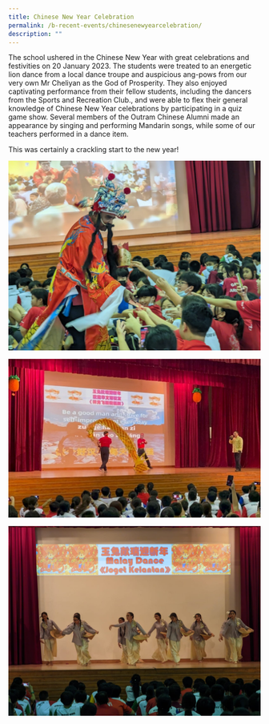 ```yaml
---
title: Chinese New Year Celebration
permalink: /b-recent-events/chinesenewyearcelebration/
description: ""
---
```

The school ushered in the Chinese New Year with great celebrations and festivities on 20 January 2023. The students were treated to an energetic lion dance from a local dance troupe and auspicious ang-pows from our very own Mr Cheliyan as the God of Prosperity. They also enjoyed captivating performance from their fellow students, including the dancers from the Sports and Recreation Club., and were able to flex their general knowledge of Chinese New Year celebrations by participating in a quiz game show. Several members of the Outram Chinese Alumni made an appearance by singing and performing Mandarin songs, while some of our teachers performed in a dance item. 

This was certainly a crackling start to the new year!

![](/images/News%20and%20Announcements/2023/Chinese%20new%20year%20celebrations/chinese%201.jpg)

![](/images/News%20and%20Announcements/2023/Chinese%20new%20year%20celebrations/chinese%202.jpg)

![](/images/News%20and%20Announcements/2023/Chinese%20new%20year%20celebrations/chinese%203.jpg)